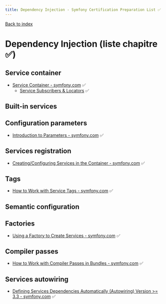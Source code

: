 ```yaml
---
title: Dependency Injection - Symfony Certification Preparation List ✅
---
```

[Back to index](../readme.md#table-of-contents)

# Dependency Injection (liste chapitre ✅)

## Service container
- [Service Container - symfony.com](https://symfony.com/doc/5.0/service_container.html) ✅ 
  - [Service Subscribers & Locators](https://symfony.com/doc/5.0/service_container/service_subscribers_locators.html) ✅

## Built-in services

## Configuration parameters
- [Introduction to Parameters - symfony.com](https://symfony.com/doc/5.0/configuration.html#configuration-parameters) ✅

## Services registration
- [Creating/Configuring Services in the Container - symfony.com](https://symfony.com/doc/5.0/service_container.html#creating-configuring-services-in-the-container) ✅ 

## Tags
- [How to Work with Service Tags - symfony.com](https://symfony.com/doc/5.0/service_container/tags.html) ✅

## Semantic configuration

## Factories
- [Using a Factory to Create Services - symfony.com](https://symfony.com/doc/5.0/service_container/factories.html) ✅

## Compiler passes
- [How to Work with Compiler Passes in Bundles - symfony.com](https://symfony.com/doc/5.0/service_container/compiler_passes.html) ✅

## Services autowiring
- [Defining Services Dependencies Automatically (Autowiring) Version >= 3.3 - symfony.com](https://symfony.com/doc/5.0/service_container/autowiring.html) ✅
